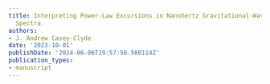 ```yaml
---
title: Interpreting Power-Law Excursions in Nanohertz Gravitational-Wave Background
  Spectra
authors:
- J. Andrew Casey-Clyde
date: '2023-10-01'
publishDate: '2024-06-06T19:57:58.580114Z'
publication_types:
- manuscript
---
```


